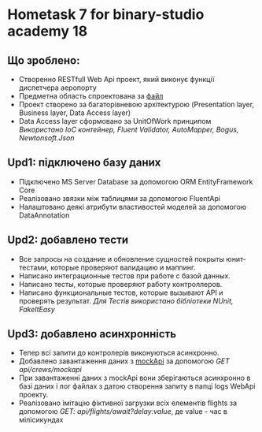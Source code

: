# Hometask 7 for binary-studio academy 18 

## Що зроблено:
* Створенно RESTfull Web Api проект, який виконує функції диспетчера аеропорту
* Предметна область спроектована за [файл](https://docs.google.com/document/d/1ND_K4P_XMS5WfbUnIVUBkqEn6aGjCtZ-qGPMTl5n7KM/edit?usp=sharing)
* Проект створено за багаторівневою архітектурою (Presentation layer, Business layer, Data Access layer)
* Data Access layer сформовано за UnitOfWork принципом
*Використано IoC контейнер, Fluent Validator, AutoMapper, Bogus, Newtonsoft.Json*

## Upd1: підключено базу даних
* Підключено MS Server Database за допомогою ORM EntityFramework Core
* Реалізовано звязки між таблицями за допомогою FluentApi
* Налаштовано деякі атрибути властивостей моделей за допомогою DataAnnotation

## Upd2: добавлено тести
  * Все запросы на создание и обновление сущностей покрыты юнит-тестами, которые проверяют валидацию и маппинг.
  * Написано интеграционные тестов при работе с базой данных.
  * Написано тесты, которые проверяют работу контроллеров.
  * Написано функциональные тестов, которые вызывают API и проверять результат.
*Для Тестів використано бібліотеки NUnit, FakeItEasy*

## Upd3: добавлено асинхронність
* Тепер всі запити до контролерів виконуються асинхронно.
* Добавлено завантаження даних з [mockApi](http://5b128555d50a5c0014ef1204.mockapi.io/crew) за допомогою _GET api/crews/mockapi_
* При завантаженні даних з mockApi вони зберігаються асинхронно в базі даних і лог файлах з датою створення запиту в папці logs WebApi проекту.
* Реалізовано імітацію фіктивної загрузки всіх елементів flights за допомогою _GET: api/flights/await?delay:value_, де value - час в мілісикундах 

